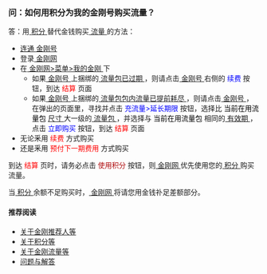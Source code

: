 ### 问：如何用积分为我的金刚号购买流量？

答：用[ 积分 ](https://a2zitpro.github.io/web/积分)替代金钱购买[ 流量 ](https://a2zitpro.github.io/web/流量)的方法：
- [ 连通 ](https://a2zitpro.github.io/web/主号和副号的用途)[ 金刚号 ](https://a2zitpro.github.io/web/金刚号)
- 登录[ 金刚网 ](https://a2zitpro.github.io/web/金刚中文网)
- 在[ 金刚网>菜单>我的金刚 ](https://www.atozitpro.net/zh/my-account/)下
  - 如果[ 金刚号 ](https://a2zitpro.github.io/web/金刚号)上捆绑的[ 流量包已过期 ](https://a2zitpro.github.io/web/流量过期的识别)，则请点击[ 金刚号 ](https://a2zitpro.github.io/web/金刚号)右侧的<font color="Blue"> 续费 </font>按钮，到达<font color="Red"> 结算 </font>页面
  - 如果[ 金刚号 ](https://a2zitpro.github.io/web/金刚号)上捆绑的[ 流量包包内流量已提前耗尽 ](https://a2zitpro.github.io/web/流量提前耗尽的识别)，则请点击[ 金刚号 ](https://a2zitpro.github.io/web/金刚号)，在弹出的页面里，寻找并点击 <font color="Blue"> 充流量>延长期限 </font>按钮，选择比<font color="Black"> 当前在用流量包 </font> [ 尺寸 ](https://a2zitpro.github.io/web/流量包尺寸)大一级的[ 流量包 ](https://a2zitpro.github.io/web/流量包)，并选择与<font color="Black"> 当前在用流量包 </font>相同的[ 有效期 ](https://a2zitpro.github.io/web/流量包有效期)，点击<font color="Blue" > 立即购买 </font>按钮，到达<font color="Red"> 结算 </font>页面
- 无论釆用<font color="Red"> 续费 </font>方式购买
- 还是釆用<font color="Red"> 预付下一期费用 </font>方式购买

到达<font color="Red"> 结算 </font>页时，请务必点击<font color="Blue1"> 使用积分 </font>按钮，则[ 金刚网 ](https://a2zitpro.github.io/web/金刚中文网)优先使用您的[ 积分 ](https://a2zitpro.github.io/web/积分)购买流量。

当[ 积分 ](https://a2zitpro.github.io/web/积分)余额不足购买时，[ 金刚网 ](https://a2zitpro.github.io/web/金刚中文网)将请您用金钱䃼足差额部分。

#### 推荐阅读

- [关于金刚推荐人等](https://a2zitpro.github.io/web/列表-金刚推荐人及相关问题)
- [关于积分等](https://a2zitpro.github.io/web/列表-积分及相关问题)
- [关于金刚流量等](https://a2zitpro.github.io/web/列表-流量及相关问题)
- [问题与解答](https://a2zitpro.github.io/web/列表-问题与解答)
